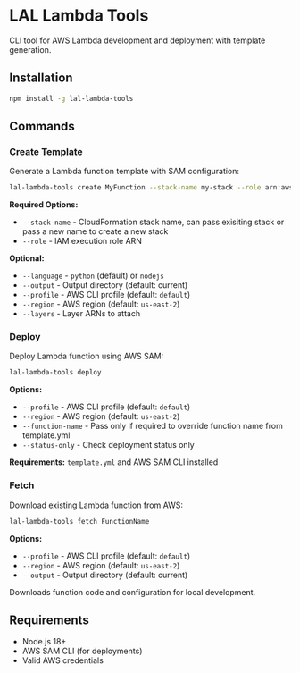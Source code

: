 # LAL Lambda Tools

CLI tool for AWS Lambda development and deployment with template generation.

## Installation

```bash
npm install -g lal-lambda-tools
```

## Commands

### Create Template
Generate a Lambda function template with SAM configuration:

```bash
lal-lambda-tools create MyFunction --stack-name my-stack --role arn:aws:iam::123456789012:role/lambda-role
```

**Required Options:**

- `--stack-name` - CloudFormation stack name, can pass exisiting stack or pass a new name to create a new stack
- `--role` - IAM execution role ARN

**Optional:**
- `--language` - `python` (default) or `nodejs`
- `--output` - Output directory (default: current)
- `--profile` - AWS CLI profile (default: `default`)
- `--region` - AWS region (default: `us-east-2`)
- `--layers` - Layer ARNs to attach

### Deploy

Deploy Lambda function using AWS SAM:

```bash
lal-lambda-tools deploy
```

**Options:**

- `--profile` - AWS CLI profile (default: `default`)
- `--region` - AWS region (default: `us-east-2`)
- `--function-name` - Pass only if required to override function name from template.yml
- `--status-only` - Check deployment status only

**Requirements:** `template.yml` and AWS SAM CLI installed

### Fetch

Download existing Lambda function from AWS:

```bash
lal-lambda-tools fetch FunctionName
```

**Options:**

- `--profile` - AWS CLI profile (default: `default`)
- `--region` - AWS region (default: `us-east-2`)
- `--output` - Output directory (default: current)

Downloads function code and configuration for local development.

## Requirements

- Node.js 18+
- AWS SAM CLI (for deployments)
- Valid AWS credentials
